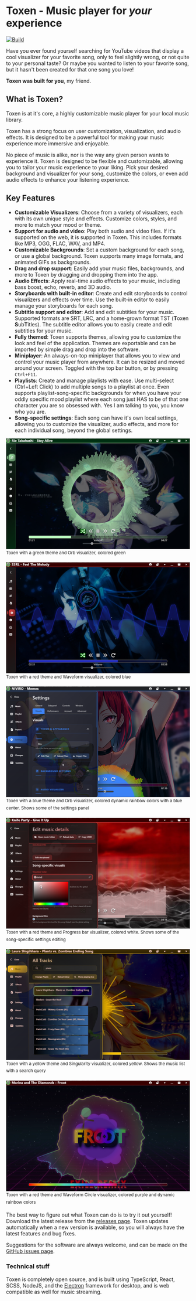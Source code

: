# Toxen - Music player for *your* experience
[![Build](https://github.com/LucasionGS/Toxen3/actions/workflows/build.yml/badge.svg)](https://github.com/LucasionGS/Toxen3/actions/workflows/build.yml)

Have you ever found yourself searching for YouTube videos that display a cool visualizer for your favorite song, only to feel slightly wrong, or not quite to your personal taste? Or maybe you wanted to listen to your favorite song, but it hasn't been created for that one song you love!

**Toxen was built for you**, my friend.

## What is Toxen?
Toxen is at it's core, a highly customizable music player for your local music library.

Toxen has a strong focus on user customization, visualization, and audio effects. It is designed to be a powerful tool for making your music experience more immersive and enjoyable.

No piece of music is alike, nor is the way any given person wants to experience it. Toxen is designed to be flexible and customizable, allowing you to tailor your music experience to your liking. Pick your desired background and visualizer for your song, customize the colors, or even add audio effects to enhance your listening experience.

## Key Features
- **Customizable Visualizers**: Choose from a variety of visualizers, each with its own unique style and effects. Customize colors, styles, and more to match your mood or theme.
- **Support for audio and video**: Play both audio and video files. If it's supported on the web, it is supported in Toxen. This includes formats like MP3, OGG, FLAC, WAV, and MP4.
- **Customizable Backgrounds**: Set a custom background for each song, or use a global background. Toxen supports many image formats, and animated GIFs as backgrounds.
- **Drag and drop support**: Easily add your music files, backgrounds, and more to Toxen by dragging and dropping them into the app.
- **Audio Effects**: Apply real-time audio effects to your music, including bass boost, echo, reverb, and 3D audio.
- **Storyboards with built-in editor**: Create and edit storyboards to control visualizers and effects over time. Use the built-in editor to easily manage your storyboards for each song.
- **Subtitle support and editor**: Add and edit subtitles for your music. Supported formats are SRT, LRC, and a home-grown format TST (**T**oxen **S**ub**T**itles). The subtitle editor allows you to easily create and edit subtitles for your music.
- **Fully themed**: Toxen supports themes, allowing you to customize the look and feel of the application. Themes are exportable and can be imported by simple drag and drop into the software.
- **Miniplayer**: An always-on-top miniplayer that allows you to view and control your music player from anywhere. It can be resized and moved around your screen. Toggled with the top bar button, or by pressing `Ctrl+F11`.
- **Playlists**: Create and manage playlists with ease. Use multi-select (Ctrl+Left Click) to add multiple songs to a playlist at once. Even supports playlist-song-specific backgrounds for when you have your oddly specific mood playlist where each song just HAS to be of that one character you are so obsessed with. Yes I am talking to you, you know who you are.
- **Song-specific settings**: Each song can have it's own local settings, allowing you to customize the visualizer, audio effects, and more for each individual song, beyond the global settings.

![Toxen Preview 1](docs/images/preview1.png)
<sup>Toxen with a green theme and Orb visualizer, colored green</sup>

![Toxen Preview 2](docs/images/preview2.png)
<sup>Toxen with a red theme and Waveform visualizer, colored blue</sup>

![Toxen Preview 3](docs/images/preview3.png)
<sup>Toxen with a blue theme and Orb visualizer, colored dynamic rainbow colors with a blue center. Shows some of the settings panel</sup>

![Toxen Preview 4](docs/images/preview4.png)
<sup>Toxen with a red theme and Progress bar visualizer, colored white. Shows some of the song-specific settings editing</sup>

![Toxen Preview 5](docs/images/preview5.png)
<sup>Toxen with a yellow theme and Singularity visualizer, colored yellow. Shows the music list with a search query</sup>

![Toxen Preview 6](docs/images/preview6.png)
<sup>Toxen with a red theme and Waveform Circle visualizer, colored purple and dynamic rainbow colors</sup>


The best way to figure out what Toxen can do is to try it out yourself! Download the latest release from the [releases page](https://github.com/LucasionGS/Toxen3/releases/latest). Toxen updates automatically when a new version is available, so you will always have the latest features and bug fixes.

Suggestions for the software are always welcome, and can be made on the [GitHub issues page](https://github.com/LucasionGS/Toxen3/issues).

### Technical stuff
Toxen is completely open source, and is built using TypeScript, React, SCSS, NodeJS, and the [Electron](https://www.electronjs.org/) framework for desktop, and is web compatible as well for music streaming.
